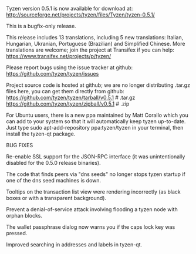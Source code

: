 Tyzen version 0.5.1 is now available for download at:
http://sourceforge.net/projects/tyzen/files/Tyzen/tyzen-0.5.1/

This is a bugfix-only release.

This release includes 13 translations, including 5 new translations:
Italian, Hungarian, Ukranian, Portuguese (Brazilian) and Simplified Chinese.
More translations are welcome; join the project at Transifex if you can help:
https://www.transifex.net/projects/p/tyzen/

Please report bugs using the issue tracker at github:
https://github.com/tyzen/tyzen/issues

Project source code is hosted at github; we are no longer
distributing .tar.gz files here, you can get them
directly from github:
https://github.com/tyzen/tyzen/tarball/v0.5.1  # .tar.gz
https://github.com/tyzen/tyzen/zipball/v0.5.1  # .zip

For Ubuntu users, there is a new ppa maintained by Matt Corallo which
you can add to your system so that it will automatically keep
tyzen up-to-date.  Just type
sudo apt-add-repository ppa:tyzen/tyzen
in your terminal, then install the tyzen-qt package.


BUG FIXES

Re-enable SSL support for the JSON-RPC interface (it was unintentionally
disabled for the 0.5.0 release binaries).

The code that finds peers via "dns seeds" no longer stops tyzen startup
if one of the dns seed machines is down.

Tooltips on the transaction list view were rendering incorrectly (as black boxes
or with a transparent background).

Prevent a denial-of-service attack involving flooding a tyzen node with
orphan blocks.

The wallet passphrase dialog now warns you if the caps lock key was pressed.

Improved searching in addresses and labels in tyzen-qt.
